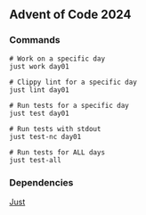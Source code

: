 
## Advent of Code 2024

### Commands

```
# Work on a specific day
just work day01

# Clippy lint for a specific day
just lint day01

# Run tests for a specific day
just test day01

# Run tests with stdout
just test-nc day01

# Run tests for ALL days
just test-all

```

### Dependencies

[Just](https://just.systems/)
